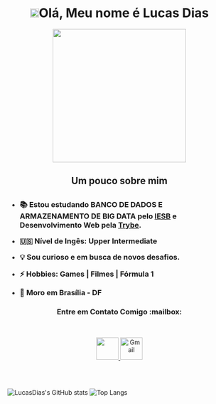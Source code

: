 <h1 align="center">
  <strong><img src="https://avatars2.githubusercontent.com/u/55410300?s=200&v=4" alt="trybe" width="20"/>Olá, Meu nome é Lucas Dias</strong>
</h1>

<p align="center"><img align="center" width="300" src="https://raw.githubusercontent.com/trepichio/trepichio/master/assets/code.gif"></p>

<h2 align="center"><strong>Um pouco sobre mim</strong><h2>

<h3>  
  
  - 📚 Estou estudando <strong>BANCO DE DADOS E ARMAZENAMENTO DE BIG DATA</strong> pelo [IESB](https://www.iesb.br/cursos/banco-de-dados-e-armazenamento-de-big-data-ead/#formulario) e Desenvolvimento Web pela [Trybe](https://www.betrybe.com/).
  
  - 🇺🇸 Nível de Ingês: **Upper Intermediate**
  
  - 💡 Sou curioso e em busca de novos desafios.
  
  - ⚡ Hobbies: Games | Filmes | Fórmula 1
    
  - 📌 Moro em Brasília - DF
</h3>
<h3 align="center">Entre em Contato Comigo :mailbox:</h3>
  
  <br>
  
  <p align="center">
  <a href="https://www.linkedin.com/in/lucasdiasal/" target="_blank">
    <img src="https://cdn.icon-icons.com/icons2/805/PNG/512/linkedin_icon-icons.com_65929.png" width="50px">
  </a>
    
  <a href="mailto:lucaalencarID@gmail.com" target="_blank">
    <img src="https://img.icons8.com/fluency/344/gmail-new.png" alt="Gmail"  width="50" />
  </a>
  </p>  
  <br>
  <br>
  
  ![LucasDias's GitHub stats](https://github-readme-stats.vercel.app/api?username=LucasDiasAl&show_icons=true&theme=dracula)
![Top Langs](https://github-readme-stats.vercel.app/api/top-langs/?username=LucasDiasAl&layout=compact&show_icons=true&theme=dracula)
